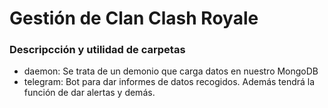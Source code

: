 # Gestión de Clan Clash Royale
### Descripcción y utilidad de carpetas
* daemon: Se trata de un demonio que carga datos en nuestro MongoDB
* telegram: Bot para dar informes de datos recogidos. Además tendrá la función de dar alertas y demás.
